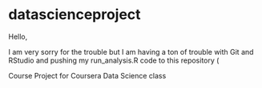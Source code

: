 datascienceproject
==================

Hello,

I am very sorry for the trouble but I am having a ton of trouble with Git and RStudio and pushing my run_analysis.R code to this repository (

Course Project for Coursera Data Science class
